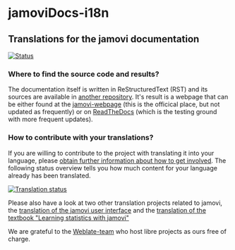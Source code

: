 # jamoviDocs-i18n

## Translations for the jamovi documentation
[![Status](https://hosted.weblate.org/widgets/jamovidocs/-/svg-badge.svg)](https://hosted.weblate.org/engage/jamovidocs/)

### Where to find the source code and results?
The documentation itself is written in ReStructuredText (RST) and its sources are available in [another repository](https://github.com/sjentsch/jamoviDocs). It's result is a webpage that can be either found at the [jamovi-webpage](https://docs.jamovi.org) (this is the officical place, but not updated as frequently) or on [ReadTheDocs](https://jamovi.readthedocs.org) (which is the testing ground with more frequent updates).

### How to contribute with your translations?

If you are willing to contribute to the project with translating it into your language, please [obtain further information about how to get involved](https://hosted.weblate.org/engage/jamovidocs/). The following status overview tells you how much content for your language already has been translated.

<a href="https://hosted.weblate.org/engage/jamovidocs/">
<img src="https://hosted.weblate.org/widgets/jamovidocs/-/multi-auto.svg" alt="Translation status" />
</a>

Please also have a look at two other translation projects related to jamovi, the [translation of the jamovi user interface](https://hosted.weblate.org/engage/jamovi/) and the [translation of the textbook "Learning statistics with jamovi"](https://hosted.weblate.org/engage/lsjdocs/)

We are grateful to the [Weblate-team](https://weblate.org/) who host libre projects as ours free of charge.
